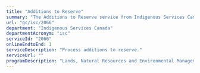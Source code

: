 ```yaml
---
title: "Additions to Reserve"
summary: "The Additions to Reserve service from Indigenous Services Canada is available end-to-end online, according to the GC Service Inventory."
url: "gc/isc/2066"
department: "Indigenous Services Canada"
departmentAcronym: "isc"
serviceId: "2066"
onlineEndtoEnd: 1
serviceDescription: "Process additions to reserve."
serviceUrl: ""
programDescription: "Lands, Natural Resources and Environmental Management"
---
```

